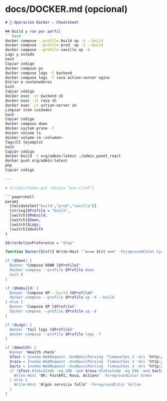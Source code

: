 # docs/DOCKER.md (opcional)

```md
# 🐳 Operación Docker – Cheatsheet

## Build y run por perfil
```bash
docker compose --profile build up -d --build
docker compose --profile prod  up -d --build
docker compose --profile vanilla up -d
Logs y estado
bash
Copiar código
docker compose ps
docker compose logs -f backend
docker compose logs -f rasa action-server nginx
Entrar a contenedores
bash
Copiar código
docker exec -it backend sh
docker exec -it rasa sh
docker exec -it action-server sh
Limpiar (con cuidado)
bash
Copiar código
docker compose down
docker system prune -f
docker volume ls
docker volume rm <volumen>
Tags/CI (ejemplo)
bash
Copiar código
docker build -t org/admin:latest ./admin_panel_react
docker push org/admin:latest
php
Copiar código

---

# scripts/tasks.ps1 (atajos “one-click”)

```powershell
param(
  [ValidateSet("build","prod","vanilla")]
  [string]$Profile = "build",
  [switch]$Rebuild,
  [switch]$Down,
  [switch]$Logs,
  [switch]$Health
)

$ErrorActionPreference = "Stop"

function Banner($txt){ Write-Host "`n=== $txt ===" -ForegroundColor Cyan }

if ($Down) {
  Banner "Compose DOWN ($Profile)"
  docker compose --profile $Profile down
  exit 0
}

if ($Rebuild) {
  Banner "Compose UP --build ($Profile)"
  docker compose --profile $Profile up -d --build
} else {
  Banner "Compose UP ($Profile)"
  docker compose --profile $Profile up -d
}

if ($Logs) {
  Banner "Tail logs ($Profile)"
  docker compose --profile $Profile logs -f
}

if ($Health) {
  Banner "Health check"
  $fast = Invoke-WebRequest -UseBasicParsing -TimeoutSec 3 -Uri "http://127.0.0.1:8000/chat/health" -ErrorAction SilentlyContinue
  $rasa = Invoke-WebRequest -UseBasicParsing -TimeoutSec 3 -Uri "http://127.0.0.1:5005/status" -ErrorAction SilentlyContinue
  $acts = Invoke-WebRequest -UseBasicParsing -TimeoutSec 3 -Uri "http://127.0.0.1:5055/health" -ErrorAction SilentlyContinue
  if ($fast.StatusCode -eq 200 -and $rasa.StatusCode -eq 200 -and $acts.StatusCode -eq 200) {
    Write-Host "OK: FastAPI, Rasa, Actions" -ForegroundColor Green
  } else {
    Write-Host "Algún servicio falló" -ForegroundColor Yellow
  }
}